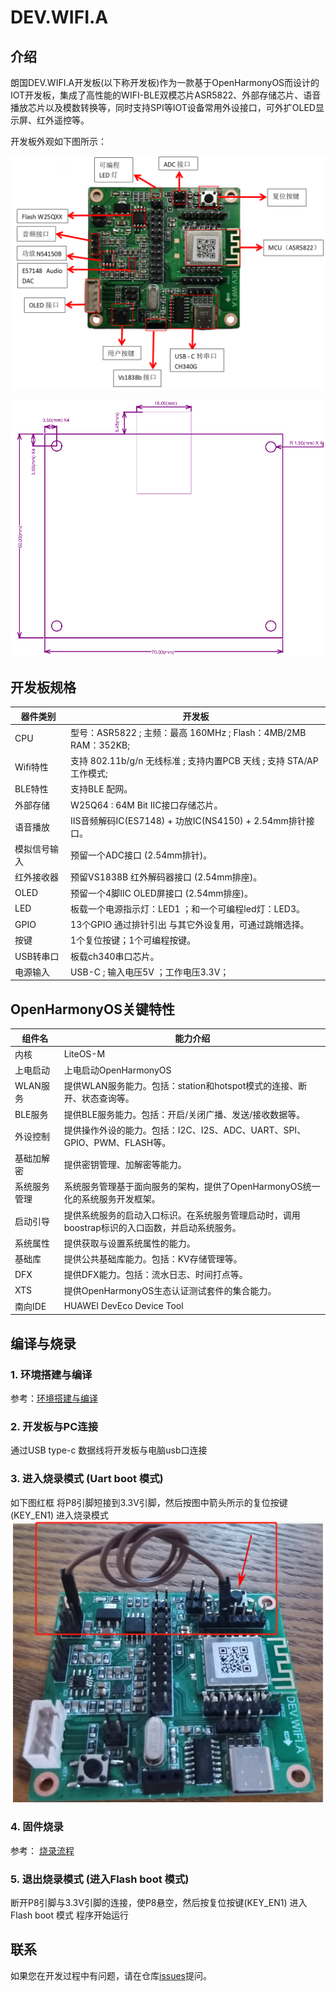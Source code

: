 # DEV.WIFI.A

## 介绍

朗国DEV.WIFI.A开发板(以下称开发板)作为一款基于OpenHarmonyOS而设计的IOT开发板，集成了高性能的WIFI-BLE双模芯片ASR5822、外部存储芯片、语音播放芯片以及模数转换等，同时支持SPI等IOT设备常用外设接口，可外扩OLED显示屏、红外遥控等。

开发板外观如下图所示：

![开发板外观布局图](image/外观功能图.png)

![开发板尺寸图](image/外观尺寸图.png)

## 开发板规格


| 器件类别     | 开发板                                                              |
| -------------- | --------------------------------------------------------------------- |
| CPU          | 型号：ASR5822 ; 主频：最高 160MHz ; Flash：4MB/2MB RAM：352KB;       |
| Wifi特性     | 支持 802.11b/g/n 无线标准 ; 支持内置PCB 天线 ; 支持 STA/AP 工作模式; |
| BLE特性      | 支持BLE 配网。                                                        |
| 外部存储     | W25Q64 : 64M Bit IIC接口存储芯片。                                    |
| 语音播放     | IIS音频解码IC(ES7148) + 功放IC(NS4150) + 2.54mm排针接口。             |
| 模拟信号输入 | 预留一个ADC接口 (2.54mm排针)。                                        |
| 红外接收器   | 预留VS1838B 红外解码器接口 (2.54mm排座)。                             |
| OLED         | 预留一个4脚IIC OLED屏接口 (2.54mm排座)。                              |
| LED          | 板载一个电源指示灯：LED1 ；和一个可编程led灯：LED3。                  |
| GPIO        | 13个GPIO 通过排针引出 与其它外设复用，可通过跳帽选择。              |
| 按键         | 1个复位按键；1个可编程按键。                                          |
| USB转串口    | 板载ch340串口芯片。                                                   |
| 电源输入     | USB-C ; 输入电压5V ；工作电压3.3V；                                   |

## OpenHarmonyOS关键特性


| 组件名       | 能力介绍                                                                                       |
| -------------- | ------------------------------------------------------------------------------------------------ |
| 内核         | LiteOS-M                                                                                        |
| 上电启动     | 上电启动OpenHarmonyOS                                                                          |
| WLAN服务     | 提供WLAN服务能力。包括：station和hotspot模式的连接、断开、状态查询等。                           |
| BLE服务      | 提供BLE服务能力。包括：开启/关闭广播、发送/接收数据等。                                          |
| 外设控制     | 提供操作外设的能力。包括：I2C、I2S、ADC、UART、SPI、GPIO、PWM、FLASH等。                       |
| 基础加解密   | 提供密钥管理、加解密等能力。                                                                   |
| 系统服务管理 | 系统服务管理基于面向服务的架构，提供了OpenHarmonyOS统一化的系统服务开发框架。                  |
| 启动引导     | 提供系统服务的启动入口标识。在系统服务管理启动时，调用boostrap标识的入口函数，并启动系统服务。 |
| 系统属性     | 提供获取与设置系统属性的能力。                                                                   |
| 基础库       | 提供公共基础库能力。包括：KV存储管理等。                                                       |
| DFX          | 提供DFX能力。包括：流水日志、时间打点等。                                                      |
| XTS          | 提供OpenHarmonyOS生态认证测试套件的集合能力。                                                    |
| 南向IDE      | HUAWEI DevEco Device Tool                                                                      |

## 编译与烧录

### 1. 环境搭建与编译

参考：[环境搭建与编译](https://gitee.com/openharmony/device_soc_asrmicro#%E7%BC%96%E8%AF%91%E7%8E%AF%E5%A2%83%E6%90%AD%E5%BB%BA)

### 2. 开发板与PC连接

通过USB type-c 数据线将开发板与电脑usb口连接

### 3. 进入烧录模式 (Uart boot 模式)

如下图红框 将P8引脚短接到3.3V引脚，然后按图中箭头所示的复位按键(KEY_EN1) 进入烧录模式
![开发板外观布局图](image/烧录模式.png)

### 4. 固件烧录

参考： [烧录流程](https://gitee.com/openharmony/device_soc_asrmicro#%E7%83%A7%E5%BD%95%E6%B5%81%E7%A8%8B)

### 5. 退出烧录模式 (进入Flash boot 模式)

断开P8引脚与3.3V引脚的连接，使P8悬空，然后按复位按键(KEY_EN1) 进入 Flash boot 模式 程序开始运行

## 联系

如果您在开发过程中有问题，请在仓库[issues](https://gitee.com/openharmony/device_board_lango/issues/new?issue%5Bassignee_id%5D=0&issue%5Bmilestone_id%5D=0)提问。

